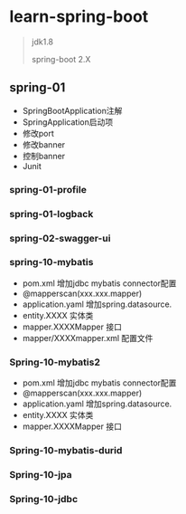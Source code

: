 # learn-spring-boot

> jdk1.8
>
> spring-boot 2.X

## spring-01
+ SpringBootApplication注解
+ SpringApplication启动项
+ 修改port
+ 修改banner
+ 控制banner
+ Junit

### spring-01-profile

### spring-01-logback

### spring-02-swagger-ui

### spring-10-mybatis

+ pom.xml 增加jdbc mybatis connector配置
+ @mapperscan(xxx.xxx.mapper)
+ application.yaml 增加spring.datasource.
+ entity.XXXX 实体类
+ mapper.XXXXMapper 接口
+ mapper/XXXXmapper.xml 配置文件

### Spring-10-mybatis2

+ pom.xml 增加jdbc mybatis connector配置
+ @mapperscan(xxx.xxx.mapper)
+ application.yaml 增加spring.datasource.
+ entity.XXXX 实体类
+ mapper.XXXXMapper 接口

### Spring-10-mybatis-durid

### Spring-10-jpa

### Spring-10-jdbc

